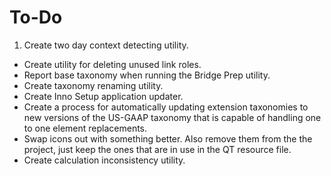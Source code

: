 To-Do
=====

1. Create two day context detecting utility.
* Create utility for deleting unused link roles.
* Report base taxonomy when running the Bridge Prep utility.
* Create taxonomy renaming utility.
* Create Inno Setup application updater.
* Create a process for automatically updating extension taxonomies to new versions of the US-GAAP taxonomy that is capable of handling one to one element replacements.
* Swap icons out with something better. Also remove them from the the project, just keep the ones that are in use in the QT resource file.
* Create calculation inconsistency utility.
